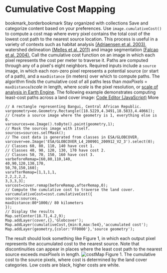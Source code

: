  
#  Cumulative Cost Mapping
bookmark_borderbookmark Stay organized with collections  Save and categorize content based on your preferences. 
Use `image.cumulativeCost()` to compute a cost map where every pixel contains the total cost of the lowest cost path to the nearest source location. This process is useful in a variety of contexts such as habitat analysis [(Adriaensen et al. 2003)](http://www.sciencedirect.com/science/article/pii/S0169204602002426), watershed delineation [(Melles et al. 2011)](http://www.sciencedirect.com/science/article/pii/S1878029611001691) and image segmentation [(Falcao et al. 2004).](http://ieeexplore.ieee.org/stamp/stamp.jsp?arnumber=1261076) Call the cumulative cost function on an image in which each pixel represents the cost per meter to traverse it. Paths are computed through any of a pixel's eight neighbors. Required inputs include a `source` image, in which each non-zero pixel represents a potential source (or start of a path), and a `maxDistance` (in meters) over which to compute paths. The algorithm finds the cumulative cost of all paths less than _maxPixels_ = `maxDistance`/_scale_ in length, where _scale_ is the pixel resolution, or [scale of analysis in Earth Engine](https://developers.google.com/earth-engine/guides/scale).
The following example demonstrates computing least-cost paths across a land cover image:
[Code Editor (JavaScript)](https://developers.google.com/earth-engine/guides/image_cumulative_cost#code-editor-javascript-sample) More
```
// A rectangle representing Bangui, Central African Republic.
vargeometry=ee.Geometry.Rectangle([18.5229,4.3491,18.5833,4.4066]);
// Create a source image where the geometry is 1, everything else is 0.
varsources=ee.Image().toByte().paint(geometry,1);
// Mask the sources image with itself.
sources=sources.selfMask();
// The cost data is generated from classes in ESA/GLOBCOVER.
varcover=ee.Image('ESA/GLOBCOVER_L4_200901_200912_V2_3').select(0);
// Classes 60, 80, 110, 140 have cost 1.
// Classes 40, 90, 120, 130, 170 have cost 2.
// Classes 50, 70, 150, 160 have cost 3.
varbeforeRemap=[60,80,110,140,
40,90,120,130,170,
50,70,150,160];
varafterRemap=[1,1,1,1,
2,2,2,2,2,
3,3,3,3];
varcost=cover.remap(beforeRemap,afterRemap,0);
// Compute the cumulative cost to traverse the land cover.
varcumulativeCost=cost.cumulativeCost({
source:sources,
maxDistance:80*1000// 80 kilometers
});
// Display the results
Map.setCenter(18.71,4.2,9);
Map.addLayer(cover,{},'Globcover');
Map.addLayer(cumulativeCost,{min:0,max:5e4},'accumulated cost');
Map.addLayer(geometry,{color:'FF0000'},'source geometry');
```

The result should look something like Figure 1, in which each output pixel represents the accumulated cost to the nearest source. Note that discontinuities can appear in places where the least cost path to the nearest source exceeds _maxPixels_ in length.
![costMap](https://developers.google.com/static/earth-engine/images/CumulativeCost.png) Figure 1. The cumulative cost to the source pixels, where cost is determined by the land cover categories. Low costs are black, higher costs are white. 
